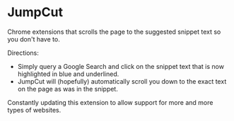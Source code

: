 # JumpCut
Chrome extensions that scrolls the page to the suggested snippet text so you don't have to.


Directions: 
- Simply query a Google Search and click on the snippet text that is now highlighted in blue
  and underlined.
- JumpCut will (hopefully) automatically scroll you down to the exact text on the page
  as was in the snippet.

Constantly updating this extension to allow support for more and more types of websites.
